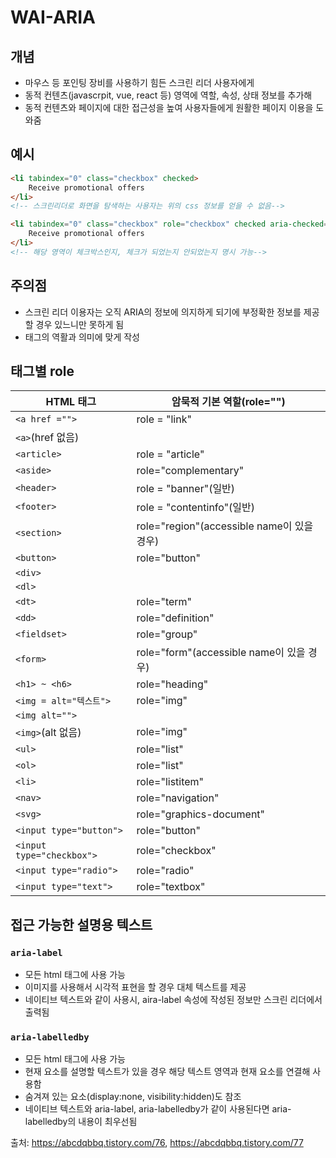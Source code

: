 # WAI-ARIA

## 개념

- 마우스 등 포인팅 장비를 사용하기 힘든 스크린 리더 사용자에게
- 동적 컨텐츠(javascrpit, vue, react 등) 영역에 역할, 속성, 상태 정보를 추가해
- 동적 컨텐츠와 페이지에 대한 접근성을 높여 사용자들에게 원활한 페이지 이용을 도와줌



## 예시

```html
<li tabindex="0" class="checkbox" checked>
    Receive promotional offers
</li>
<!-- 스크린리더로 화면을 탐색하는 사용자는 위의 css 정보를 얻을 수 없음-->

<li tabindex="0" class="checkbox" role="checkbox" checked aria-checked="true">
    Receive promotional offers
</li>
<!-- 해당 영역이 체크박스인지, 체크가 되었는지 안되었는지 명시 가능-->
```



## 주의점

- 스크린 리더 이용자는 오직 ARIA의 정보에 의지하게 되기에 부정확한 정보를 제공할 경우 있느니만 못하게 됨
- 태그의 역활과 의미에 맞게 작성



## 태그별 role

| HTML 태그                 | 암묵적 기본 역할(role="")                  |
| ------------------------- | ------------------------------------------ |
| `<a href ="">`            | role = "link"                              |
| `<a>`(href 없음)          |                                            |
| `<article>`               | role = "article"                           |
| `<aside>`                 | role="complementary"                       |
| `<header>`                | role = "banner"(일반)                      |
| `<footer>`                | role = "contentinfo"(일반)                 |
| `<section>`               | role="region"(accessible name이 있을 경우) |
| `<button>`                | role="button"                              |
| `<div>`                   |                                            |
| `<dl>`                    |                                            |
| `<dt>`                    | role="term"                                |
| `<dd>`                    | role="definition"                          |
| `<fieldset>`              | role="group"                               |
| `<form>`                  | role="form"(accessible name이 있을 경우)   |
| `<h1> ~ <h6>`             | role="heading"                             |
| `<img = alt="텍스트">`    | role="img"                                 |
| `<img alt="">`            |                                            |
| `<img>`(alt 없음)         | role="img"                                 |
| `<ul>`                    | role="list"                                |
| `<ol>`                    | role="list"                                |
| `<li>`                    | role="listitem"                            |
| `<nav>`                   | role="navigation"                          |
| `<svg>`                   | role="graphics-document"                   |
| `<input type="button">`   | role="button"                              |
| `<input type="checkbox">` | role="checkbox"                            |
| `<input type="radio">`    | role="radio"                               |
| `<input type="text">`     | role="textbox"                             |



## 접근 가능한 설명용 텍스트

### `aria-label`

- 모든 html 태그에 사용 가능
- 이미지를 사용해서 시각적 표현을 할 경우 대체 텍스트를 제공
- 네이티브 텍스트와 같이 사용시, aira-label 속성에 작성된 정보만 스크린 리더에서 출력됨



### `aria-labelledby`

- 모든 html 태그에 사용 가능
- 현재 요소를 설명할 텍스트가 있을 경우 해당 텍스트 영역과 현재 요소를 연결해 사용함
- 숨겨져 있는 요소(display:none, visibility:hidden)도 참조
- 네이티브 텍스트와 aria-label, aria-labelledby가 같이 사용된다면 aria-labelledby의 내용이 최우선됨



출처: https://abcdqbbq.tistory.com/76, https://abcdqbbq.tistory.com/77